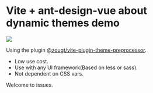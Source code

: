 # Vite + ant-design-vue about dynamic themes demo

![](https://img-blog.csdnimg.cn/be6e9af4ce0c493f8c8c9caf4a3b34c3.gif)

Using the plugin [@zougt/vite-plugin-theme-preprocessor](https://github.com/GitOfZGT/vite-plugin-theme-preprocessor).

- Low use cost.
- Use with any UI framework(Based on less or sass).
- Not dependent on CSS vars.

Welcome to issues.